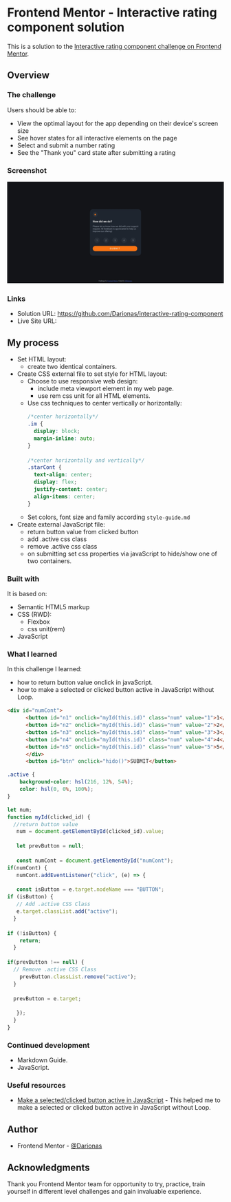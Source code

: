 # Frontend Mentor - Interactive rating component solution

This is a solution to the [Interactive rating component challenge on Frontend Mentor](https://www.frontendmentor.io/challenges/interactive-rating-component-koxpeBUmI).

## Overview

### The challenge

Users should be able to:

- View the optimal layout for the app depending on their device's screen size
- See hover states for all interactive elements on the page
- Select and submit a number rating
- See the "Thank you" card state after submitting a rating

### Screenshot

![Interactive_rating_component](/images/Thank_you.jpg)

### Links

- Solution URL: https://github.com/Darionas/interactive-rating-component
- Live Site URL: 

## My process

* Set HTML layout:
  * create two identical containers.
* Create CSS external file to set style for HTML layout:
  * Choose to use responsive web design:
    * include meta viewport element in my web page.
    * use rem css unit for all HTML elements.
  * Use css techniques to center vertically or horizontally:
    ```css
    /*center horizontally*/
    .im {
      display: block;
      margin-inline: auto; 
    }

    /*center horizontally and vertically*/
    .starCont {
      text-align: center;
      display: flex;
      justify-content: center;
      align-items: center;
    }
    ```
  * Set colors, font size and family according `style-guide.md`
* Create external JavaScript file:
  * return button value from clicked button
  * add .active css class
  * remove .active css class
  * on submitting set css properties via javaScript to hide/show one of two containers.

### Built with
It is based on:

- Semantic HTML5 markup
- CSS (RWD):
  - Flexbox
  - css unit(rem)
- JavaScript

### What I learned

In this challenge I learned:

- how to return button value onclick in javaScript.
- how to make a selected or clicked button active in JavaScript without Loop.

```html
<div id="numCont">
      <button id="n1" onclick="myId(this.id)" class="num" value="1">1</button>
      <button id="n2" onclick="myId(this.id)" class="num" value="2">2</button>
      <button id="n3" onclick="myId(this.id)" class="num" value="3">3</button>
      <button id="n4" onclick="myId(this.id)" class="num" value="4">4</button>
      <button id="n5" onclick="myId(this.id)" class="num" value="5">5</button>
      </div>
      <button id="btn" onclick="hido()">SUBMIT</button>
```
```css
.active {
    background-color: hsl(216, 12%, 54%);
    color: hsl(0, 0%, 100%);
}
```
```js
let num;
function myId(clicked_id) {
  //return button value
   num = document.getElementById(clicked_id).value;

   let prevButton = null;

   const numCont = document.getElementById("numCont");
if(numCont) {
   numCont.addEventListener("click", (e) => {

   const isButton = e.target.nodeName === "BUTTON"; 
if (isButton) {
   // Add .active CSS Class
   e.target.classList.add("active");
  }

if (!isButton) {
    return;
  }
 
if(prevButton !== null) {
  // Remove .active CSS Class
    prevButton.classList.remove("active");
  }
  
  prevButton = e.target;

   });
  }
}
```

### Continued development

- Markdown Guide.
- JavaScript.

### Useful resources

- [Make a selected/clicked button active in JavaScript](https://softauthor.com/make-selected-clicked-button-active-in-javascript/) - This helped me to make a selected or clicked button active in JavaScript without Loop.

## Author

- Frontend Mentor - [@Darionas](https://www.frontendmentor.io/profile/Darionas)

## Acknowledgments

Thank you Frontend Mentor team for opportunity to try, practice, train yourself in different level challenges and gain invaluable experience.
